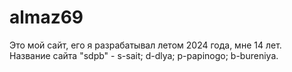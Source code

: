# almaz69
Это мой сайт, его я разрабатывал летом 2024 года, мне 14 лет.
Название сайта "sdpb" - 
s-sait;
d-dlya;
p-papinogo;
b-bureniya.

